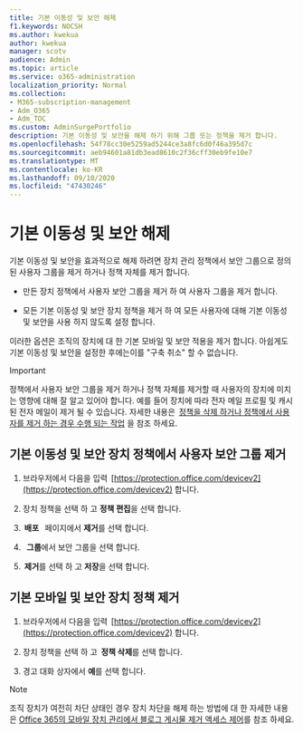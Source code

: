 ```yaml
---
title: 기본 이동성 및 보안 해제
f1.keywords: NOCSH
ms.author: kwekua
author: kwekua
manager: scotv
audience: Admin
ms.topic: article
ms.service: o365-administration
localization_priority: Normal
ms.collection:
- M365-subscription-management
- Adm_O365
- Adm_TOC
ms.custom: AdminSurgePortfolio
description: 기본 이동성 및 보안을 해제 하기 위해 그룹 또는 정책을 제거 합니다.
ms.openlocfilehash: 54f78cc30e5259ad5244ce3a8fc6d0f46a395d7c
ms.sourcegitcommit: aeb94601a81db3ead8610c2f36cff30eb9fe10e7
ms.translationtype: MT
ms.contentlocale: ko-KR
ms.lasthandoff: 09/10/2020
ms.locfileid: "47430246"
---
```

# <a name="turn-off-basic-mobility-and-security"></a>기본 이동성 및 보안 해제

기본 이동성 및 보안을 효과적으로 해제 하려면 장치 관리 정책에서 보안 그룹으로 정의 된 사용자 그룹을 제거 하거나 정책 자체를 제거 합니다.

- 만든 장치 정책에서 사용자 보안 그룹을 제거 하 여 사용자 그룹을 제거 합니다.
    
- 모든 기본 이동성 및 보안 장치 정책을 제거 하 여 모든 사용자에 대해 기본 이동성 및 보안을 사용 하지 않도록 설정 합니다.
    
이러한 옵션은 조직의 장치에 대 한 기본 모바일 및 보안 적용을 제거 합니다. 아쉽게도 기본 이동성 및 보안을 설정한 후에는이를 "구축 취소" 할 수 없습니다. 

>[!IMPORTANT]
>정책에서 사용자 보안 그룹을 제거 하거나 정책 자체를 제거할 때 사용자의 장치에 미치는 영향에 대해 잘 알고 있어야 합니다. 예를 들어 장치에 따라 전자 메일 프로필 및 캐시 된 전자 메일이 제거 될 수 있습니다. 자세한 내용은  [정책을 삭제 하거나 정책에서 사용자를 제거 하는 경우 수행 되는 작업](https://support.microsoft.com/office/create-device-security-policies-in-basic-mobility-and-security-d310f556-8bfb-497b-9bd7-fe3c36ea2fd6#bkmk_changeimpact) 을 참조 하세요.

## <a name="remove-user-security-groups-from-basic-mobility-and-security-device-policies"></a>기본 이동성 및 보안 장치 정책에서 사용자 보안 그룹 제거

1. 브라우저에서 다음을 입력  [https://protection.office.com/devicev2](https://protection.office.com/devicev2) 합니다.

2. 장치 정책을 선택 하 고 **정책 편집**을 선택 합니다. 

3.  **배포**   페이지에서 **제거**를 선택 합니다.
    
4.   **그룹**에서 보안 그룹을 선택 합니다.

5.  **제거**를 선택 하 고 **저장**을 선택 합니다.
    

## <a name="remove-basic-mobility-and-security-device-policies"></a>기본 모바일 및 보안 장치 정책 제거

1.  브라우저에서 다음을 입력  [https://protection.office.com/devicev2](https://protection.office.com/devicev2) 합니다. 

2.  장치 정책을 선택 하 고  **정책 삭제**를 선택 합니다.
    
3.  경고 대화 상자에서 **예**를 선택 합니다.

>[!NOTE] 
>조직 장치가 여전히 차단 상태인 경우 장치 차단을 해제 하는 방법에 대 한 자세한 내용은 [Office 365의 모바일 장치 관리에서 블로그 게시물 제거 액세스 제어](https://techcommunity.microsoft.com/t5/Intune-Customer-Success/Removing-Access-Control-from-Mobile-Device-Management-for-Office/ba-p/279934)를 참조 하세요.
